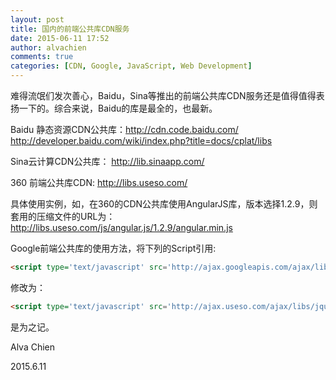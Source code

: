 ```yaml
---
layout: post
title: 国内的前端公共库CDN服务
date: 2015-06-11 17:52
author: alvachien
comments: true
categories: [CDN, Google, JavaScript, Web Development]
---
```

难得流氓们发次善心，Baidu，Sina等推出的前端公共库CDN服务还是值得值得表扬一下的。综合来说，Baidu的库是最全的，也最新。

Baidu 静态资源CDN公共库：http://cdn.code.baidu.com/
http://developer.baidu.com/wiki/index.php?title=docs/cplat/libs

Sina云计算CDN公共库： http://lib.sinaapp.com/

360 前端公共库CDN: http://libs.useso.com/

具体使用实例，如，在360的CDN公共库使用AngularJS库，版本选择1.2.9，则套用的压缩文件的URL为：http://libs.useso.com/js/angular.js/1.2.9/angular.min.js

Google前端公共库的使用方法，将下列的Script引用:
```html
<script type='text/javascript' src='http://ajax.googleapis.com/ajax/libs/jquery/1.7.2/jquery.min.js?ver=3.4.2'></script>
```

修改为：
```html
<script type='text/javascript' src='http://ajax.useso.com/ajax/libs/jquery/1.7.2/jquery.min.js?ver=3.4.2'></script>
```

是为之记。

Alva Chien

2015.6.11
